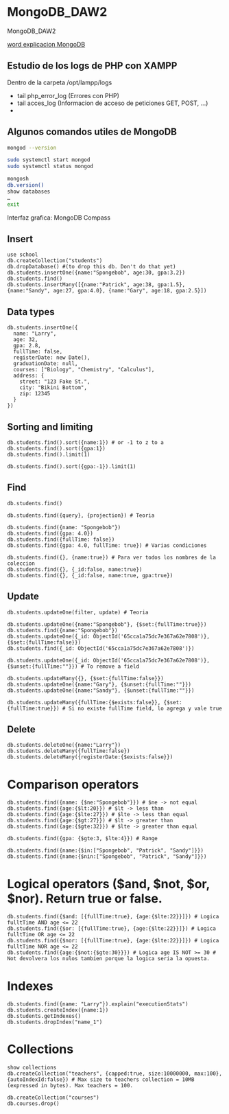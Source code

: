 # MongoDB_DAW2
MongoDB_DAW2

[word explicacion MongoDB](https://docs.google.com/document/d/1jh9apgVV-dKu88tc7Qp9o7JdQQyoEQnIxWoil-Fdb8c/edit)

## Estudio de los logs de PHP con XAMPP

Dentro de la carpeta /opt/lampp/logs

- tail php_error_log  (Errores con PHP)
- tail acces_log   (Informacion de acceso de peticiones GET, POST, ...)
- 

## Algunos comandos utiles de MongoDB

```bash
mongod --version

sudo systemctl start mongod
sudo systemctl status mongod

mongosh
db.version()
show databases
…
exit
```

Interfaz grafica: MongoDB Compass

## Insert
```mongosh
use school
db.createCollection("students")
db.dropDatabase() #(to drop this db. Don't do that yet)
db.students.insertOne({name:"Spongebob", age:30, gpa:3.2})
db.students.find()
db.students.insertMany([{name:"Patrick", age:38, gpa:1.5}, {name:"Sandy", age:27, gpa:4.0}, {name:"Gary", age:18, gpa:2.5}])
```

## Data types
```mongosh
db.students.insertOne({
  name: "Larry",
  age: 32,
  gpa: 2.8,
  fullTime: false,
  registerDate: new Date(),
  graduationDate: null,
  courses: ["Biology", "Chemistry", "Calculus"],
  address: {
    street: "123 Fake St.",
    city: "Bikini Bottom",
    zip: 12345
  }
})
```

## Sorting and limiting
```mongosh
db.students.find().sort({name:1}) # or -1 to z to a
db.students.find().sort({gpa:1})
db.students.find().limit(1)

db.students.find().sort({gpa:-1}).limit(1)
```

## Find
```mongosh
db.students.find()

db.students.find({query}, {projection}) # Teoria

db.students.find({name: "Spongebob"})
db.students.find({gpa: 4.0})
db.students.find({fullTime: false})
db.students.find({gpa: 4.0, fullTime: true}) # Varias condiciones

db.students.find({}, {name:true}) # Para ver todos los nombres de la coleccion
db.students.find({}, {_id:false, name:true})
db.students.find({}, {_id:false, name:true, gpa:true})
```

## Update
```mongosh
db.students.updateOne(filter, update) # Teoria

db.students.updateOne({name:"Spongebob"}, {$set:{fullTime:true}})
db.students.find({name:"Spongebob"})
db.students.updateOne({_id: ObjectId('65cca1a75dc7e367a62e7808')}, {$set:{fullTime:false}})
db.students.find({_id: ObjectId('65cca1a75dc7e367a62e7808')})

db.students.updateOne({_id: ObjectId('65cca1a75dc7e367a62e7808')}, {$unset:{fullTime:""}}) # To remove a field

db.students.updateMany({}, {$set:{fullTime:false}})
db.students.updateOne({name:"Gary"}, {$unset:{fullTime:""}})
db.students.updateOne({name:"Sandy"}, {$unset:{fullTime:""}})

db.students.updateMany({fullTime:{$exists:false}}, {$set:{fullTime:true}}) # Si no existe fullTime field, lo agrega y vale true
```

## Delete
```mongosh
db.students.deleteOne({name:"Larry"})
db.students.deleteMany({fullTime:false})
db.students.deleteMany({registerDate:{$exists:false}})
```

# Comparison operators
```mongosh
db.students.find({name: {$ne:"Spongebob"}}) # $ne -> not equal
db.students.find({age:{$lt:20}}) # $lt -> less than
db.students.find({age:{$lte:27}}) # $lte -> less than equal
db.students.find({age:{$gt:27}}) # $lt -> greater than
db.students.find({age:{$gte:32}}) # $lte -> greater than equal

db.students.find({gpa: {$gte:3, $lte:4}}) # Range

db.students.find({name:{$in:["Spongebob", "Patrick", "Sandy"]}})
db.students.find({name:{$nin:["Spongebob", "Patrick", "Sandy"]}})
```

# Logical operators ($and, $not, $or, $nor). Return true or false.
```mongosh
db.students.find({$and: [{fullTime:true}, {age:{$lte:22}}]}) # Logica fulltTime AND age <= 22
db.students.find({$or: [{fullTime:true}, {age:{$lte:22}}]}) # Logica fulltTime OR age <= 22
db.students.find({$nor: [{fullTime:true}, {age:{$lte:22}}]}) # Logica fulltTime NOR age <= 22
db.students.find({age:{$not:{$gte:30}}}) # Logica age IS NOT >= 30 # Not devolvera los nulos tambien porque la logica seria la opuesta.
```

# Indexes
```mongosh
db.students.find({name: "Larry"}).explain("executionStats")
db.students.createIndex({name:1})
db.students.getIndexes()
db.students.dropIndex("name_1")
```

# Collections
```mongosh
show collections
db.createCollection("teachers", {capped:true, size:10000000, max:100}, {autoIndexId:false}) # Max size to teachers collection = 10MB (expressed in bytes). Max teachers = 100.

db.createCollection("courses")
db.courses.drop()
```
